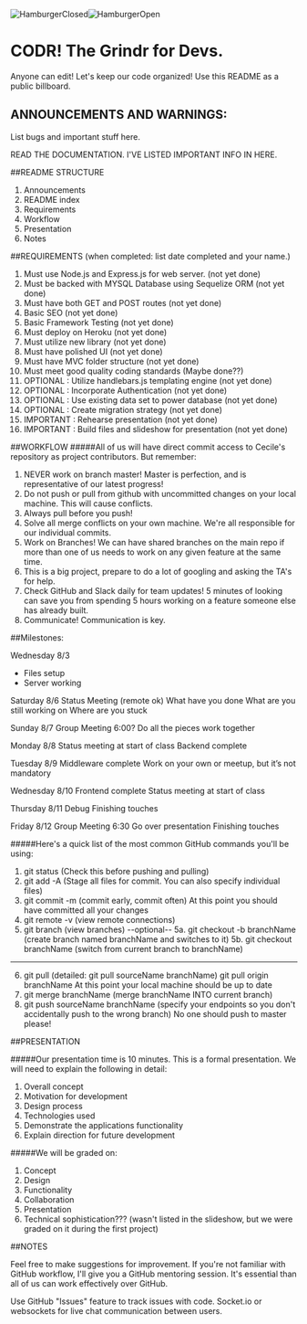 ![HamburgerClosed](https://raw.githubusercontent.com/cecileceng/ProjectTwo/master/Loading%20page.PNG)![HamburgerOpen](https://raw.githubusercontent.com/cecileceng/ProjectTwo/master/Hamburger%20Open.PNG)



# CODR! The Grindr for Devs.
Anyone can edit! Let's keep our code organized! Use this README as a public billboard.

## ANNOUNCEMENTS AND WARNINGS:
List bugs and important stuff here.

READ THE DOCUMENTATION. I'VE LISTED IMPORTANT INFO IN HERE.

##README STRUCTURE
1. Announcements
2. README index
3. Requirements
4. Workflow
5. Presentation
6. Notes


##REQUIREMENTS (when completed: list date completed and your name.)
1. Must use Node.js and Express.js for web server. (not yet done)
2. Must be backed with MYSQL Database using Sequelize ORM (not yet done)
3. Must have both GET and POST routes (not yet done)
4. Basic SEO (not yet done)
5. Basic Framework Testing (not yet done)
6. Must deploy on Heroku (not yet done)
7. Must utilize new library (not yet done)
8. Must have polished UI (not yet done)
9. Must have MVC folder structure (not yet done)
10. Must meet good quality coding standards (Maybe done??)
11. OPTIONAL : Utilize handlebars.js templating engine (not yet done)
12. OPTIONAL : Incorporate Authentication (not yet done)
13. OPTIONAL : Use existing data set to power database (not yet done) 
14. OPTIONAL :  Create migration strategy (not yet done)
15. IMPORTANT : Rehearse presentation (not yet done)
16. IMPORTANT : Build files and slideshow for presentation (not yet done)

##WORKFLOW 
#####All of us will have direct commit access to Cecile's repository as project contributors. But remember:
1. NEVER work on branch master! Master is perfection, and is representative of our latest progress!
2. Do not push or pull from github with uncommitted changes on your local machine. This will cause conflicts.
3. Always pull before you push!
4. Solve all merge conflicts on your own machine. We're all responsible for our individual commits.
5. Work on Branches! We can have shared branches on the main repo if more than one of us needs to work on any given feature at the same time.
6. This is a big project, prepare to do a lot of googling and asking the TA's for help.
7. Check GitHub and Slack daily for team updates! 5 minutes of looking can save you from spending 5 hours working on a feature someone else has already built.
8. Communicate! Communication is key.

##Milestones:

Wednesday 8/3
- Files setup
- Server working

Saturday 8/6
Status Meeting (remote ok)
What have you done
What are you still working on
Where are you stuck

Sunday 8/7
Group Meeting 6:00?
Do all the pieces work together

Monday 8/8 
Status meeting at start of class
Backend complete

Tuesday 8/9
Middleware complete
Work on your own or meetup, but it’s not mandatory

Wednesday 8/10
Frontend complete
Status meeting at start of class

Thursday 8/11
Debug
Finishing touches

Friday 8/12
Group Meeting 6:30
Go over presentation
Finishing touches


#####Here's a quick list of the most common GitHub commands you'll be using:
1. git status 	(Check this before pushing and pulling)
2. git add -A 	(Stage all files for commit. You can also specify individual files)
3. git commit -m 	(commit early, commit often)
At this point you should have committed all your changes
4. git remote -v 	(view remote connections)
5. git branch 		(view branches)
--optional--
5a. git checkout -b branchName 	(create branch named branchName and switches to it)
5b. git checkout branchName 	(switch from current branch to branchName)
-------------
6. git pull 	(detailed: git pull sourceName branchName) git pull origin branchName
At this point your local machine should be up to date
7. git merge branchName 	(merge branchName INTO current branch)
8. git push sourceName branchName (specify your endpoints so you don't accidentally push to the wrong branch)
No one should push to master please!

##PRESENTATION

#####Our presentation time is 10 minutes. This is a formal presentation. We will need to explain the following in detail: 
1. Overall concept
2. Motivation for development
3. Design process
4. Technologies used
5. Demonstrate the applications functionality
6. Explain direction for future development

#####We will be graded on:
1. Concept
2. Design
3. Functionality
4. Collaboration
5. Presentation 
6. Technical sophistication??? (wasn't listed in the slideshow, but we were graded on it during the first project)

##NOTES

Feel free to make suggestions for improvement.
If you're not familiar with GitHub workflow, I'll give you a GitHub mentoring session. It's essential than all of us can work effectively over GitHub.

Use GitHub "Issues" feature to track issues with code.
Socket.io or websockets for live chat communication between users.
